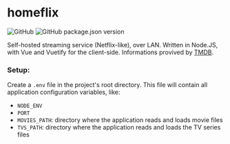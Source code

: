 # homeflix

![GitHub](https://img.shields.io/github/license/federico-dondi/homeflix)
![GitHub package.json version](https://img.shields.io/github/package-json/v/federico-dondi/homeflix)

Self-hosted streaming service (Netflix-like), over LAN. Written in Node.JS, with Vue and Vuetify for the client-side. Informations provived by [TMDB](https://www.themoviedb.org).

### Setup:

Create a `.env` file in the project's root directory. This file will contain all application configuration variables, like:

- `NODE_ENV`
- `PORT`
- `MOVIES_PATH`: directory where the application reads and loads movie files
- `TVS_PATH`: directory where the application reads and loads the TV series files
